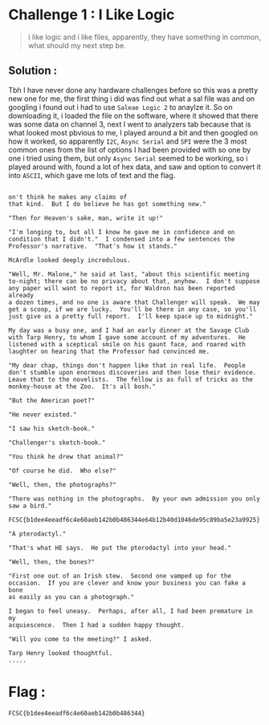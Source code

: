 # Challenge 1 : I Like Logic

> i like logic and i like files, apparently, they have something in common, what should my next step be.

## Solution : 

Tbh I have never done any hardware challenges before so this was a pretty new one for me, the first thing i did was find out what a sal file was and on googling i found out i had to use `Saleae Logic 2` to anaylze it. So on downloading it, i loaded the file on the software, where it showed that there was some data on channel 3, next I went to analyzers tab because that is what looked most pbvious to me, I played around a bit and then googled on how it worked, so apparently `I2C`, `Async Serial` and `SPI` were the 3 most common ones from the list of options I had been provided with so one by one i tried using them, but only `Async Serial` seemed to be working, so i played around with, found a lot of hex data, and saw and option to convert it into `ASCII`, which gave me lots of text and the flag.

```

on't think he makes any claims of
that kind.  But I do believe he has got something new."

"Then for Heaven's sake, man, write it up!"

"I'm longing to, but all I know he gave me in confidence and on
condition that I didn't."  I condensed into a few sentences the
Professor's narrative.  "That's how it stands."

McArdle looked deeply incredulous.

"Well, Mr. Malone," he said at last, "about this scientific meeting
to-night; there can be no privacy about that, anyhow.  I don't suppose
any paper will want to report it, for Waldron has been reported already
a dozen times, and no one is aware that Challenger will speak.  We may
get a scoop, if we are lucky.  You'll be there in any case, so you'll
just give us a pretty full report.  I'll keep space up to midnight."

My day was a busy one, and I had an early dinner at the Savage Club
with Tarp Henry, to whom I gave some account of my adventures.  He
listened with a sceptical smile on his gaunt face, and roared with
laughter on hearing that the Professor had convinced me.

"My dear chap, things don't happen like that in real life.  People
don't stumble upon enormous discoveries and then lose their evidence.
Leave that to the novelists.  The fellow is as full of tricks as the
monkey-house at the Zoo.  It's all bosh."

"But the American poet?"

"He never existed."

"I saw his sketch-book."

"Challenger's sketch-book."

"You think he drew that animal?"

"Of course he did.  Who else?"

"Well, then, the photographs?"

"There was nothing in the photographs.  By your own admission you only
saw a bird."

FCSC{b1dee4eeadf6c4e60aeb142b0b486344e64b12b40d1046de95c89ba5e23a9925}

"A pterodactyl."

"That's what HE says.  He put the pterodactyl into your head."

"Well, then, the bones?"

"First one out of an Irish stew.  Second one vamped up for the
occasion.  If you are clever and know your business you can fake a bone
as easily as you can a photograph."

I began to feel uneasy.  Perhaps, after all, I had been premature in my
acquiescence.  Then I had a sudden happy thought.

"Will you come to the meeting?" I asked.

Tarp Henry looked thoughtful.
.....
```

# Flag : 
```
FCSC{b1dee4eeadf6c4e60aeb142b0b486344}
```
